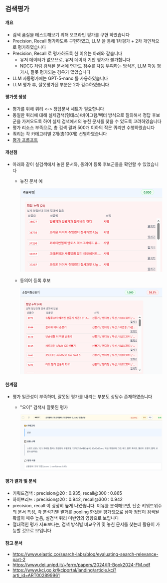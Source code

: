 ## 검색평가

#### 개요
- 검색 품질을 테스트해보기 위해 오프라인 평가를 구현 하였습니다
- Precision, Recall 평가하도록 구현하였고, LLM 을 통해 1차평가 + 2차 개인적으로 평가하였습니다
- Precision, Recall 로 평가하도록 한 이유는 아래와 같습니다
  - 유저 데이터가 없으므로, 유저 데이터 기반 평가가 불가합니다
  - NDCG 처럼 검색된 문서에 연관도 점수를 차등 부여하는 방식은, LLM 자동 평가시, 잘못 평가되는 경우가 많았습니다
- LLM 자동평가에는 GPT-5-nano 를 사용하였습니다
- LLM 평가 후, 잘못평가된 부분은 2차 검수하였습니다

#### 평가셋 생성
- 평가를 위해 쿼리 <-> 정답문서 세트가 필요합니다
- 동일한 쿼리에 대해 실제검색(형태소)/바이그램/벡터 방식으로 질의해서 정답 후보군을 가져오도록 하여 실제 검색에서의 놓친 문서를 찾을 수 있도록 고려하였습니다
- 평가 리소스 부족으로, 총 검색 결과 500개 이하의 작은 쿼리만 수행하였습니다
- 쿼리는 각 카테고리별 2개(총100개) 선별하였습니다
- [평가 프롬프트](../src/main/resources/prompts/bulk-product-relevance-evaluation.txt)
  
#### 개선점
- 아래와 같이 실검색에서 놓친 문서와, 동의어 등록 후보군들을 확인할 수 있었습니다
  - 놓친 문서 예
    
    <img src="./images/evaluation_missing.png" alt="놓친 문서 예시" width="600">
    
  - 동의어 등록 후보
    
    <img src="./images/evaluation_synonym.png" alt="동의어 등록 후보" width="600">
#### 한계점
- 평가 일관성이 부족하며, 잘못된 평가를 내리는 부분도 상당수 존재하였습니다
  - "오이" 검색시 잘못된 평가
    
    <img src="./images/evaluation_llm.png" alt="잘못된 평가" width="600">

#### 평가 결과 및 분석 
  - 키워드검색 : precision@20 : 0.935, recall@300 : 0.865
  - 하이브리드 : precision@20 : 0.942, recall@300 : 0.942
  - precision, recall 이 굉장히 높게 나왔습니다. 이유를 분석해보면, 단순 키워드위주의 문서 특성, 각 분석기별 결과를 pooling 한것을 평가셋으로 삼아 정답이 검색될 확률이 매우 높음, 실검색 쿼리 미반영의 영향으로 보입니다
  - 절대적인 평가 지표보다는, 검색 방식별 비교우위 및 놓친 문서를 찾는데 활용이 가능할 것으로 보입니다

#### 참고 문서
  - https://www.elastic.co/search-labs/blog/evaluating-search-relevance-part-2
  - https://www.dei.unipd.it/~ferro/papers/2024/IR-Book2024-FM.pdf
  - https://www.kci.go.kr/kciportal/landing/article.kci?arti_id=ART002899961